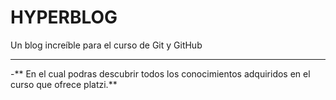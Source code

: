 # HYPERBLOG

Un blog increíble para el curso de Git y GitHub


------------

-** En el cual podras descubrir todos los conocimientos adquiridos en el curso que ofrece platzi.**
